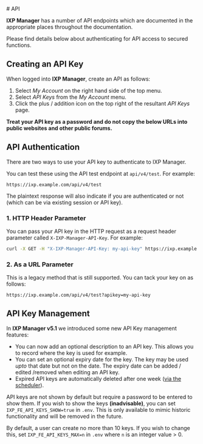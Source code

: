 # API

**IXP Manager** has a number of API endpoints which are documented in the appropriate places throughout the documentation.

Please find details below about authenticating for API access to secured functions.


## Creating an API Key

When logged into **IXP Manager**, create an API as follows:

1. Select *My Account* on the right hand side of the top menu.
2. Select *API Keys* from the *My Account* menu.
3. Click the plus / addition icon on the top right of the resultant *API Keys* page.

**Treat your API key as a password and do not copy the below URLs into public websites and other public forums.**


## API Authentication

There are two ways to use your API key to authenticate to IXP Manager.

You can test these using the API test endpoint at `api/v4/test`. For example:

```
https://ixp.example.com/api/v4/test
```

The plaintext response will also indicate if you are authenticated or not (which can be via existing session or API key).

### 1. HTTP Header Parameter

You can pass your API key in the HTTP request as a request header parameter called `X-IXP-Manager-API-Key`. For example:

```sh
curl -X GET -H "X-IXP-Manager-API-Key: my-api-key" https://ixp.example.com/api/v4/test
```

### 2. As a URL Parameter

This is a legacy method that is still supported. You can tack your key on as follows:

```
https://ixp.example.com/api/v4/test?apikey=my-api-key
```

## API Key Management

In **IXP Manager v5.1** we introduced some new API Key management features:

* You can now add an optional description to an API key. This allows you to record where the key is used for example.
* You can set an optional expiry date for the key. The key may be used *upto* that date but not on the date. The expiry date can be added / edited  /removed when editing an API key.
* Expired API keys are automatically deleted after one week ([via the scheduler](cronjobs.md)).

API keys are not shown by default but require a password to be entered to show them. If you wish to show the keys **(inadvisable)**, you can set `IXP_FE_API_KEYS_SHOW=true` in `.env`. This is only available to mimic historic functionality and will be removed in the future.

By default, a user can create no more than 10 keys. If you wish to change this, set `IXP_FE_API_KEYS_MAX=n` in `.env` where `n` is an integer value > 0.
